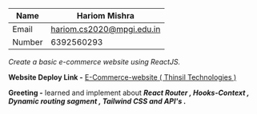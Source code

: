 | Name |     Hariom Mishra   |
|--|--|
| Email  |  hariom.cs2020@mpgi.edu.in |
|Number  |6392560293|


*Create a basic e-commerce website using ReactJS.*

**Website Deploy Link -**   [E-Commerce-website ( Thinsil Technologies )](https://pedrotech-thinsil.netlify.app/)

**Greeting -** learned and implement about ***React Router ,  Hooks-Context ,  Dynamic routing sagment , Tailwind CSS  and API's .***

